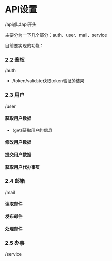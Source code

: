 # API设置

/api都以api开头

主要分为一下几个部分：auth、user、mail、service

目前要实现的功能：



### 2.2 鉴权

/auth

+ /token/validate获取token验证的结果

### 2.3 用户

/user

#### 获取用户数据

+ (get)获取用户的信息

#### 修改用户数据

#### 提交用户数据

#### 获取用户代办事项

### 2.4 邮箱

/mail

#### 读取邮件

#### 发布邮件

#### 处理邮件

### 2.5 办事

/service













